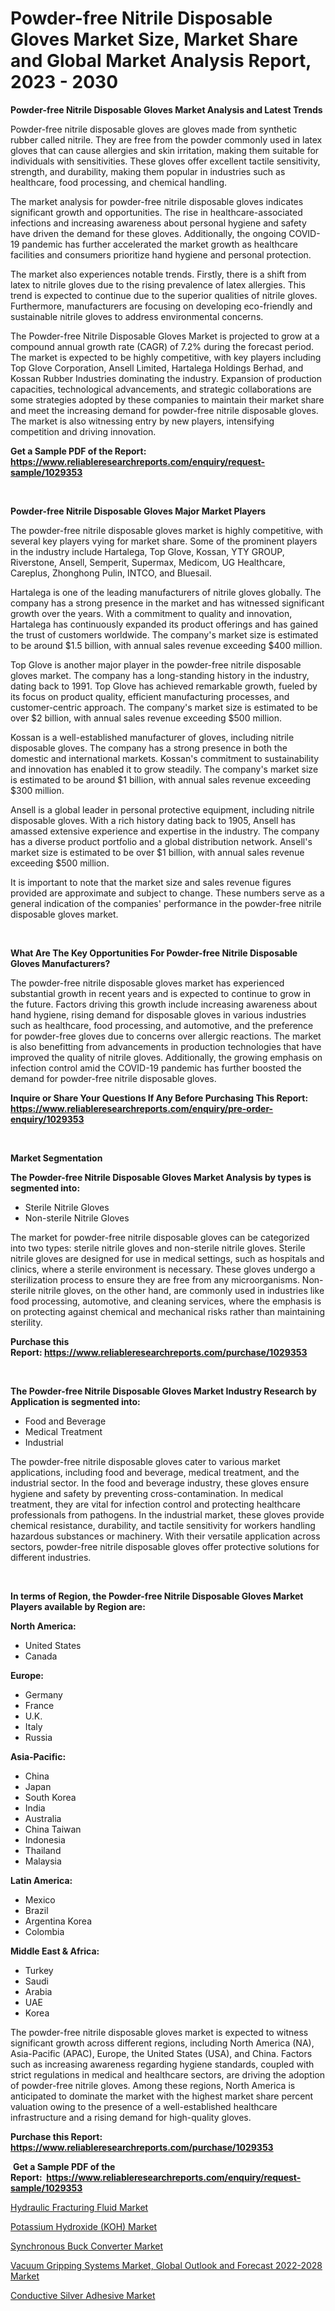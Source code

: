 <p><h1>Powder-free Nitrile Disposable Gloves Market Size, Market Share and Global Market Analysis Report, 2023 - 2030</h1></p><p><strong>Powder-free Nitrile Disposable Gloves Market Analysis and Latest Trends</strong></p>
<p><p>Powder-free nitrile disposable gloves are gloves made from synthetic rubber called nitrile. They are free from the powder commonly used in latex gloves that can cause allergies and skin irritation, making them suitable for individuals with sensitivities. These gloves offer excellent tactile sensitivity, strength, and durability, making them popular in industries such as healthcare, food processing, and chemical handling.</p><p>The market analysis for powder-free nitrile disposable gloves indicates significant growth and opportunities. The rise in healthcare-associated infections and increasing awareness about personal hygiene and safety have driven the demand for these gloves. Additionally, the ongoing COVID-19 pandemic has further accelerated the market growth as healthcare facilities and consumers prioritize hand hygiene and personal protection.</p><p>The market also experiences notable trends. Firstly, there is a shift from latex to nitrile gloves due to the rising prevalence of latex allergies. This trend is expected to continue due to the superior qualities of nitrile gloves. Furthermore, manufacturers are focusing on developing eco-friendly and sustainable nitrile gloves to address environmental concerns.</p><p>The Powder-free Nitrile Disposable Gloves Market is projected to grow at a compound annual growth rate (CAGR) of 7.2% during the forecast period. The market is expected to be highly competitive, with key players including Top Glove Corporation, Ansell Limited, Hartalega Holdings Berhad, and Kossan Rubber Industries dominating the industry. Expansion of production capacities, technological advancements, and strategic collaborations are some strategies adopted by these companies to maintain their market share and meet the increasing demand for powder-free nitrile disposable gloves. The market is also witnessing entry by new players, intensifying competition and driving innovation.</p></p>
<p><strong>Get a Sample PDF of the Report:&nbsp; <a href="https://www.reliableresearchreports.com/enquiry/request-sample/1029353">https://www.reliableresearchreports.com/enquiry/request-sample/1029353</a></strong></p>
<p>&nbsp;</p>
<p><strong>Powder-free Nitrile Disposable Gloves Major Market Players</strong></p>
<p><p>The powder-free nitrile disposable gloves market is highly competitive, with several key players vying for market share. Some of the prominent players in the industry include Hartalega, Top Glove, Kossan, YTY GROUP, Riverstone, Ansell, Semperit, Supermax, Medicom, UG Healthcare, Careplus, Zhonghong Pulin, INTCO, and Bluesail.</p><p>Hartalega is one of the leading manufacturers of nitrile gloves globally. The company has a strong presence in the market and has witnessed significant growth over the years. With a commitment to quality and innovation, Hartalega has continuously expanded its product offerings and has gained the trust of customers worldwide. The company's market size is estimated to be around $1.5 billion, with annual sales revenue exceeding $400 million.</p><p>Top Glove is another major player in the powder-free nitrile disposable gloves market. The company has a long-standing history in the industry, dating back to 1991. Top Glove has achieved remarkable growth, fueled by its focus on product quality, efficient manufacturing processes, and customer-centric approach. The company's market size is estimated to be over $2 billion, with annual sales revenue exceeding $500 million.</p><p>Kossan is a well-established manufacturer of gloves, including nitrile disposable gloves. The company has a strong presence in both the domestic and international markets. Kossan's commitment to sustainability and innovation has enabled it to grow steadily. The company's market size is estimated to be around $1 billion, with annual sales revenue exceeding $300 million.</p><p>Ansell is a global leader in personal protective equipment, including nitrile disposable gloves. With a rich history dating back to 1905, Ansell has amassed extensive experience and expertise in the industry. The company has a diverse product portfolio and a global distribution network. Ansell's market size is estimated to be over $1 billion, with annual sales revenue exceeding $500 million.</p><p>It is important to note that the market size and sales revenue figures provided are approximate and subject to change. These numbers serve as a general indication of the companies' performance in the powder-free nitrile disposable gloves market.</p></p>
<p>&nbsp;</p>
<p><strong>What Are The Key Opportunities For Powder-free Nitrile Disposable Gloves Manufacturers?</strong></p>
<p><p>The powder-free nitrile disposable gloves market has experienced substantial growth in recent years and is expected to continue to grow in the future. Factors driving this growth include increasing awareness about hand hygiene, rising demand for disposable gloves in various industries such as healthcare, food processing, and automotive, and the preference for powder-free gloves due to concerns over allergic reactions. The market is also benefitting from advancements in production technologies that have improved the quality of nitrile gloves. Additionally, the growing emphasis on infection control amid the COVID-19 pandemic has further boosted the demand for powder-free nitrile disposable gloves.</p></p>
<p><strong>Inquire or Share Your Questions If Any Before Purchasing This Report: <a href="https://www.reliableresearchreports.com/enquiry/pre-order-enquiry/1029353">https://www.reliableresearchreports.com/enquiry/pre-order-enquiry/1029353</a></strong></p>
<p>&nbsp;</p>
<p><strong>Market Segmentation</strong></p>
<p><strong>The Powder-free Nitrile Disposable Gloves Market Analysis by types is segmented into:</strong></p>
<p><ul><li>Sterile Nitrile Gloves</li><li>Non-sterile Nitrile Gloves</li></ul></p>
<p><p>The market for powder-free nitrile disposable gloves can be categorized into two types: sterile nitrile gloves and non-sterile nitrile gloves. Sterile nitrile gloves are designed for use in medical settings, such as hospitals and clinics, where a sterile environment is necessary. These gloves undergo a sterilization process to ensure they are free from any microorganisms. Non-sterile nitrile gloves, on the other hand, are commonly used in industries like food processing, automotive, and cleaning services, where the emphasis is on protecting against chemical and mechanical risks rather than maintaining sterility.</p></p>
<p><strong>Purchase this Report:&nbsp;<a href="https://www.reliableresearchreports.com/purchase/1029353">https://www.reliableresearchreports.com/purchase/1029353</a></strong></p>
<p>&nbsp;</p>
<p><strong>The Powder-free Nitrile Disposable Gloves Market Industry Research by Application is segmented into:</strong></p>
<p><ul><li>Food and Beverage</li><li>Medical Treatment</li><li>Industrial</li></ul></p>
<p><p>The powder-free nitrile disposable gloves cater to various market applications, including food and beverage, medical treatment, and the industrial sector. In the food and beverage industry, these gloves ensure hygiene and safety by preventing cross-contamination. In medical treatment, they are vital for infection control and protecting healthcare professionals from pathogens. In the industrial market, these gloves provide chemical resistance, durability, and tactile sensitivity for workers handling hazardous substances or machinery. With their versatile application across sectors, powder-free nitrile disposable gloves offer protective solutions for different industries.</p></p>
<p>&nbsp;</p>
<p><strong>In terms of Region, the Powder-free Nitrile Disposable Gloves Market Players available by Region are:</strong></p>
<p>
    <p> <strong> North America: </strong>
        <ul>
            <li>United States</li>
            <li>Canada</li>
        </ul>
        </p> 
    <p> <strong> Europe: </strong>
        <ul>
            <li>Germany</li>
            <li>France</li>
            <li>U.K.</li>
            <li>Italy</li>
            <li>Russia</li>
        </ul>
        </p> 
    <p> <strong> Asia-Pacific: </strong>
        <ul>
            <li>China</li>
            <li>Japan</li>
            <li>South Korea</li>
            <li>India</li>
            <li>Australia</li>
            <li>China Taiwan</li>
            <li>Indonesia</li>
            <li>Thailand</li>
            <li>Malaysia</li>
        </ul>
        </p> 
    <p> <strong> Latin America: </strong>
        <ul>
            <li>Mexico</li>
            <li>Brazil</li>
            <li>Argentina Korea</li>
            <li>Colombia</li>
        </ul>
        </p> 
    <p> <strong> Middle East & Africa: </strong>
        <ul>
            <li>Turkey</li>
            <li>Saudi</li>
            <li>Arabia</li>
            <li>UAE</li>
            <li>Korea</li>
        </ul>
    </p>
    </p>
<p><p>The powder-free nitrile disposable gloves market is expected to witness significant growth across different regions, including North America (NA), Asia-Pacific (APAC), Europe, the United States (USA), and China. Factors such as increasing awareness regarding hygiene standards, coupled with strict regulations in medical and healthcare sectors, are driving the adoption of powder-free nitrile gloves. Among these regions, North America is anticipated to dominate the market with the highest market share percent valuation owing to the presence of a well-established healthcare infrastructure and a rising demand for high-quality gloves.</p></p>
<p><strong>Purchase this Report: <a href="https://www.reliableresearchreports.com/purchase/1029353">https://www.reliableresearchreports.com/purchase/1029353</a></strong></p>
<p>&nbsp;<strong>Get a Sample PDF of the Report:&nbsp;&nbsp;<a href="https://www.reliableresearchreports.com/enquiry/request-sample/1029353">https://www.reliableresearchreports.com/enquiry/request-sample/1029353</a></strong></p>
<p><strong></strong></p>
<p><p><a href="https://www.linkedin.com/pulse/hydraulic-fracturing-fluid-market-size-share-amp-trends-analysis-ldovf/">Hydraulic Fracturing Fluid Market</a></p><p><a href="https://issuu.com/reportprime-2/docs/potassium-hydroxide-koh-market-size-2030.pptx?fr=xKAE9_zU1NQ">Potassium Hydroxide (KOH) Market</a></p><p><a href="https://www.reportprime.com/synchronous-buck-converter-r2748">Synchronous Buck Converter Market</a></p><p><a href="https://medium.com/@jalenmurphy48/vacuum-gripping-systems-market-global-outlook-and-forecast-2022-2028-market-size-growth-forecast-c5a3ab293517">Vacuum Gripping Systems Market, Global Outlook and Forecast 2022-2028 Market</a></p><p><a href="https://www.linkedin.com/pulse/conductive-silver-adhesive-market-research-report-unlocks-wovxf/">Conductive Silver Adhesive Market</a></p></p>